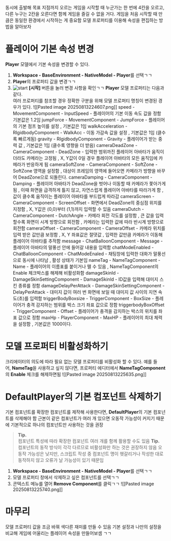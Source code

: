동시에 출발해 목표 지점까지 오르는 게임을 시작할 때 
누군가는 한 번에 4칸을 오르고, 
다른 누구는 2칸을 오른다면 함께 게임을 즐길 수 없을 거다.
게임을 처음 시작할 때 만큼은 동일한 환경에서 시작하는 게 중요함
모델 프로퍼티를 이용해 속성을 편집하는 방법을 알아보자

# 플레이어 기본 속성 변경
**Player** 모델에서 기본 속성을 변경할 수 있다.
1. **Workspace - BaseEnvironment - NativeModel - Player**를 선택ㄱㄱ
2. **Player**의 프로퍼티 값을 변경ㄱㄱ
3. ![start](https://mod-file.dn.nexoncdn.co.kr/storage/icons/tool/icon_play.png "start") **[시작]** 버튼을 눌러 변경 사항을 확인ㄱㄱ
**Player** 모델 프로퍼티는 다음과 같다.  
여러 프로퍼티를 참조할 경우 정확한 구분을 위해 모델 프로퍼티 명칭이 변경된 경우가 있다.
![[Pasted image 20250813224607.png]]
speed - MovementComponent - InputSpeed  - 플레이어의 기본 이동 속도 값을 정함  기본값은 1.2임
jumpForce - MovementComponent - JumpForce - 플레이어의 기본 점프 높이를 설정 , 기본값은 1임
walkAcceleration - RIgidbodyComponent - WalkAcc - 이동 가감속 값을 설정 , 기본값은 1임 (클수록 빠르게됨)
gravity - RIgidbodyComponent - Gravity - 플레이어가 받는 중력 값 , 기본값은 1임 (클수록 영향을 더 받음)
cameraDeadZone - CameraComponent - DeadZone - 입력한 범위까진 플레이어 아바타가 움직이더라도 카메라는 고정됨 , X, Y값이 0일 경우 플레이어 아바타의 모든 움직임에 카메라가 반응하게 됨
cameraSoftZone - CameraComponent - SoftZone - SoftZone 영역을 설정함 , 대상이 프레임의 영역에 들어오면 카메라가 방향을 바꾸어 DeadZone으로 되돌린다.
cameraDamping - CameraComponent - Damping - 플레이어 아바타가 DeadZone을 벗어나 이동할 때 카메라가 쫓아가게 됨 , 이때 화면을 급격하게 틀지 않고, 자연스럽게 플레이어 아바타를 따라가게 함 , 값이 클수록 움직이는 플레이어 아바타를 부드럽게 따라감
cameraScreen - CameraComponent - ScreenOffset - 화면에서 DeadZone의 중심점 위치를 지정함 , X, Y값은 (0,0)부터 (1,1)까지 입력할 수 있음
cameraDutch - CameraComponent - DutchAngle - 카메라 회전 각도를 설정함 , 큰 값을 입력할수록 화면이 시계 방향으로 회전함 , 카메라는 입력한 값에 따라 반시계 방향으로 회전함
cameraOffset - CameraComponent - CameraOffset - 카메라 위치를 입력 받은 값만큼 보정함 , X, Y 좌표값은 절댓값 , 입력한 값만큼 카메라가 이동해 플레이어 아바타를 추적함
message - ChatBalloonComponent - Message - 플레이어 아바타의 말풍선 안에 들어갈 내용을 입력함
chatModeEnabled - ChatBalloonComponent - ChatModeEnaled - 채팅창에 입력한 대화가 말풍선으로 동시에 나타남 , 활성 상태가 기본임
nameTag - NameTagComponent - Name - 플레이어의 이름표를 붙이거나 뗄 수 있음 , NameTagComponent의 Enable 체크박스를 해제해 비활성화함
damageSkinId - DamageSkinSettingComponent - DamageSkinld - ID값을 입력해 대미지 스킨 종류를 정함
damageDelayPerAttack - DamageSkinSettingComponent - DelayPerAttack - 대미지 값이 여러 번 화면에 보일 때 대미지 값 사이의 지연 속도(초)를 입력함
triggerBodyBoxsize - TriggerComponent - BoxSize - 플레이어가 충격 감지하는 범위를 박스 크기 좌표 값으로 정함
triggerbodyBoxOffset - TriggerComponent - Offset - 플레이어가 충격을 감지하는 박스의 위치를 좌표 값으로 정함
maxHp - PlayerComponent - MaxHP - 플레이어의 최대 체력을 설정함 , 기본값은 1000이다.

# 모델 프로퍼티 비활성화하기
크리에이터의 의도에 따라 필요 없는 모델 프로퍼티를 비활성화 할 수 있다.
예를 들어, **NameTag**을 사용하고 싶지 않다면, 프로퍼티 에디터에서 **NameTagComponent**의 **Enable** 체크를 해제하면됨
![[Pasted image 20250813225635.png]]

# DefaultPlayer의 기본 컴포넌트 삭제하기
기본 컴포넌트를 확장한 컴포넌트를 제작해 사용한다면, **DefaultPlayer**의 기본 컴포넌트를 삭제해야 함
근본이 같은 컴포넌트가 여러 개 있으면 오동작 가능성이 커지기 때문에 기본적으로 하나의 컴포넌트만 사용하는 것을 권장
> **Tip.**  
> 컴포넌트 특성에 따라 확장한 컴포넌트 여러 개를 함께 활용할 수도 있음
> **Tip.**  
> 컴포넌트의 동작 방식이 각각 다르므로 비활성화만 하는 것은 권장하지 않음
> 오동작 가능성은 낮지만, 스크립트 작성 중 컴포넌트 명이 헷갈리거나 작성한 대로 동작하지 않고 오류가 날 가능성이 있기 때문임
1. **Workspace - BaseEnvironment - NativeModel - Player**를 선택ㄱㄱ
2. 모델 프로퍼티 창에서 삭제하고 싶은 컴포넌트를 선택ㄱㄱ
3. 콘텍스트 메뉴를 열어 **Remove Component**를 클릭ㄱㄱ
![[Pasted image 20250813225740.png]]

# 마무리
모델 프로퍼티 값을 조금 바꿔 색다른 재미를 만들 수 있음
기본 설정과 나만의 설정을 비교해 게임에 어울리는 플레이어 속성을 만들어보셈 ㄱㄱ